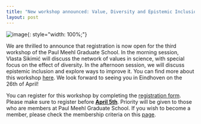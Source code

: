 ```yaml
---
title: "New workshop announced: Value, Diversity and Epistemic Inclusion in Science"
layout: post
---
```

![image](https://github.com/PaulMeehlSchool/PaulMeehlSchool.github.io/assets/157975473/ee1a1427-92ee-499c-acf6-7798aacc4990){: style="width: 100%;"}

We are thrilled to announce that registration is now open for the third workshop of the Paul Meehl Graduate School. In the morning session, Vlasta Sikimić will discuss the network of values in science, with special focus on the effect of diversity. In the afternoon session, we will discuss epistemic inclusion and explore ways to improve it. You can find more about this workshop [here](epistemic.md). We look forward to seeing you in Eindhoven on the 26th of April!

You can register for this workshop by completing the [registration form](https://forms.office.com/Pages/ResponsePage.aspx?id=R_J9zM5gD0qddXBM9g78ZP_Kihp-VglPgWom9gajHXdUMzNWU1FMMlg3ODBORFlCMktDMlZDOVQ2UC4u). Please make sure to register before <ins>**April 5th**</ins>. Priority will be given to those who are members at Paul Meehl Graduate School. If you wish to become a member, please check the membership criteria on this [page](membership.md).
